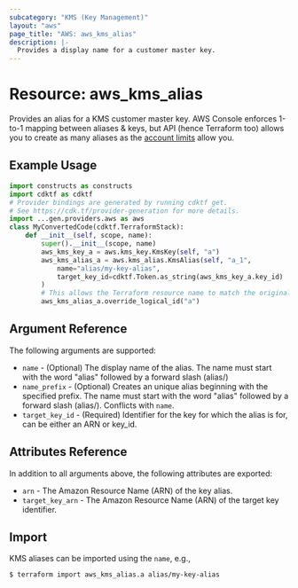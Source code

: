```yaml
---
subcategory: "KMS (Key Management)"
layout: "aws"
page_title: "AWS: aws_kms_alias"
description: |-
  Provides a display name for a customer master key.
---
```


# Resource: aws_kms_alias

Provides an alias for a KMS customer master key. AWS Console enforces 1-to-1 mapping between aliases & keys,
but API (hence Terraform too) allows you to create as many aliases as
the [account limits](http://docs.aws.amazon.com/kms/latest/developerguide/limits.html) allow you.

## Example Usage

```python
import constructs as constructs
import cdktf as cdktf
# Provider bindings are generated by running cdktf get.
# See https://cdk.tf/provider-generation for more details.
import ...gen.providers.aws as aws
class MyConvertedCode(cdktf.TerraformStack):
    def __init__(self, scope, name):
        super().__init__(scope, name)
        aws_kms_key_a = aws.kms_key.KmsKey(self, "a")
        aws_kms_alias_a = aws.kms_alias.KmsAlias(self, "a_1",
            name="alias/my-key-alias",
            target_key_id=cdktf.Token.as_string(aws_kms_key_a.key_id)
        )
        # This allows the Terraform resource name to match the original name. You can remove the call if you don't need them to match.
        aws_kms_alias_a.override_logical_id("a")
```

## Argument Reference

The following arguments are supported:

* `name` - (Optional) The display name of the alias. The name must start with the word "alias" followed by a forward slash (alias/)
* `name_prefix` - (Optional) Creates an unique alias beginning with the specified prefix.
The name must start with the word "alias" followed by a forward slash (alias/).  Conflicts with `name`.
* `target_key_id` - (Required) Identifier for the key for which the alias is for, can be either an ARN or key_id.

## Attributes Reference

In addition to all arguments above, the following attributes are exported:

* `arn` - The Amazon Resource Name (ARN) of the key alias.
* `target_key_arn` - The Amazon Resource Name (ARN) of the target key identifier.

## Import

KMS aliases can be imported using the `name`, e.g.,

```
$ terraform import aws_kms_alias.a alias/my-key-alias
```

<!-- cache-key: cdktf-0.17.0-pre.15 input-8a75a454aed7ba4b81c44a7b4cd0e4e0b979d65abfffdfddaa0c39213edd9d39 -->